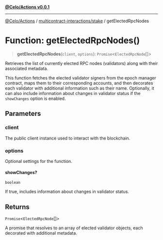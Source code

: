 [**@Celo/Actions v0.0.1**](../../../README.md)

***

[@Celo/Actions](../../../modules.md) / [multicontract-interactions/stake](../README.md) / getElectedRpcNodes

# Function: getElectedRpcNodes()

> **getElectedRpcNodes**(`client`, `options`): `Promise`\<`ElectedRpcNode`[]\>

Retrieves the list of currently elected RPC nodes (validators) along with their associated metadata.

This function fetches the elected validator signers from the epoch manager contract,
maps them to their corresponding accounts, and then decorates each validator with additional
information such as their name. Optionally, it can also include information about changes
in validator status if the `showChanges` option is enabled.

## Parameters

### client

The public client instance used to interact with the blockchain.

### options

Optional settings for the function.

#### showChanges?

`boolean`

If true, includes information about changes in validator status.

## Returns

`Promise`\<`ElectedRpcNode`[]\>

A promise that resolves to an array of elected validator objects, each decorated with additional metadata.
